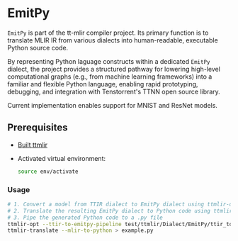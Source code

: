 # EmitPy

`EmitPy` is part of the tt-mlir compiler project. Its primary function is to translate MLIR IR from various dialects into human-readable, executable Python source code.

By representing Python laguage constructs within a dedicated `EmitPy` dialect, the project provides a structured pathway for lowering high-level computational graphs (e.g., from machine learning frameworks) into a familiar and flexible Python language, enabling rapid prototyping, debugging, and integration with Tenstorrent's TTNN open source library.

Current implementation enables support for MNIST and ResNet models.

## Prerequisites

* [Built ttmlir](./getting-started.md)

* Activated virtual environment:

  ```bash
  source env/activate
  ```

### Usage

```bash
# 1. Convert a model from TTIR dialect to EmitPy dialect using ttmlir-opt
# 2. Translate the resulting EmitPy dialect to Python code using ttmlir-translate
# 3. Pipe the generated Python code to a .py file
ttmlir-opt --ttir-to-emitpy-pipeline test/ttmlir/Dialect/EmitPy/ttir_to_emitpy_pipeline_sanity.mlir | \
ttmlir-translate --mlir-to-python > example.py
